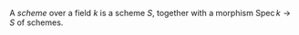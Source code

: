 A *scheme* over a field $k$ is a scheme $S$, together with a morphism $\mathop{\mathrm{Spec}} k \to S$ of schemes.
